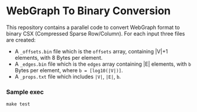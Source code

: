 # WebGraph To Binary Conversion

This repository contains a parallel code to convert WebGraph format to binary CSX (Compressed Sparse Row/Column).
For each input three files are created: 

- A `_offsets.bin` file which is the `offsets` array, containing |V|+1 elements, with 8 Bytes per element.
- A `_edges.bin` file which is the `edges` array containing |E| elements, with `b` Bytes per element, where `b = [log10(|V|)]`.
- A `_props.txt` file which includes `|V|`, `|E|`, `b`.

### Sample exec
`make test`
